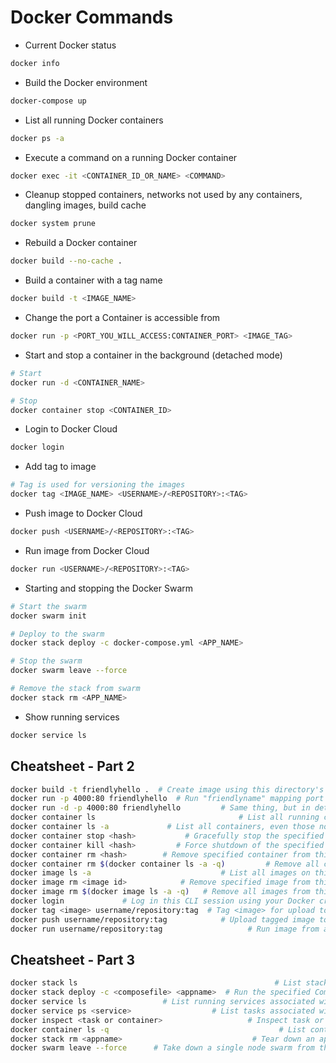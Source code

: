 # Docker Commands

- Current Docker status

```bash
docker info
```

- Build the Docker environment

```bash
docker-compose up
```

- List all running Docker containers

```bash
docker ps -a
```

- Execute a command on a running Docker container

```bash
docker exec -it <CONTAINER_ID_OR_NAME> <COMMAND>
```

- Cleanup stopped containers, networks not used by any containers, dangling images, build cache

```bash
docker system prune
```

- Rebuild a Docker container

```bash
docker build --no-cache .
```

- Build a container with a tag name

```bash
docker build -t <IMAGE_NAME>
```

- Change the port a Container is accessible from

```bash
docker run -p <PORT_YOU_WILL_ACCESS:CONTAINER_PORT> <IMAGE_TAG>
```

- Start and stop a container in the background (detached mode)

```bash
# Start
docker run -d <CONTAINER_NAME>

# Stop
docker container stop <CONTAINER_ID>
```

- Login to Docker Cloud

```bash
docker login
```

- Add tag to image

```bash
# Tag is used for versioning the images
docker tag <IMAGE_NAME> <USERNAME>/<REPOSITORY>:<TAG>
```

- Push image to Docker Cloud

```bash
docker push <USERNAME>/<REPOSITORY>:<TAG>
```

- Run image from Docker Cloud

```bash
docker run <USERNAME>/<REPOSITORY>:<TAG>
```

- Starting and stopping the Docker Swarm

```bash
# Start the swarm
docker swarm init

# Deploy to the swarm
docker stack deploy -c docker-compose.yml <APP_NAME>

# Stop the swarm
docker swarm leave --force

# Remove the stack from swarm
docker stack rm <APP_NAME>
```

- Show running services

```bash
docker service ls
```

## Cheatsheet - Part 2

```bash
docker build -t friendlyhello .  # Create image using this directory's Dockerfile
docker run -p 4000:80 friendlyhello  # Run "friendlyname" mapping port 4000 to 80
docker run -d -p 4000:80 friendlyhello         # Same thing, but in detached mode
docker container ls                                # List all running containers
docker container ls -a             # List all containers, even those not running
docker container stop <hash>           # Gracefully stop the specified container
docker container kill <hash>         # Force shutdown of the specified container
docker container rm <hash>        # Remove specified container from this machine
docker container rm $(docker container ls -a -q)         # Remove all containers
docker image ls -a                             # List all images on this machine
docker image rm <image id>            # Remove specified image from this machine
docker image rm $(docker image ls -a -q)   # Remove all images from this machine
docker login             # Log in this CLI session using your Docker credentials
docker tag <image> username/repository:tag  # Tag <image> for upload to registry
docker push username/repository:tag            # Upload tagged image to registry
docker run username/repository:tag                   # Run image from a registry
```

## Cheatsheet - Part 3

```bash
docker stack ls                                            # List stacks or apps
docker stack deploy -c <composefile> <appname>  # Run the specified Compose file
docker service ls                 # List running services associated with an app
docker service ps <service>                  # List tasks associated with an app
docker inspect <task or container>                   # Inspect task or container
docker container ls -q                                      # List container IDs
docker stack rm <appname>                             # Tear down an application
docker swarm leave --force      # Take down a single node swarm from the manager
```